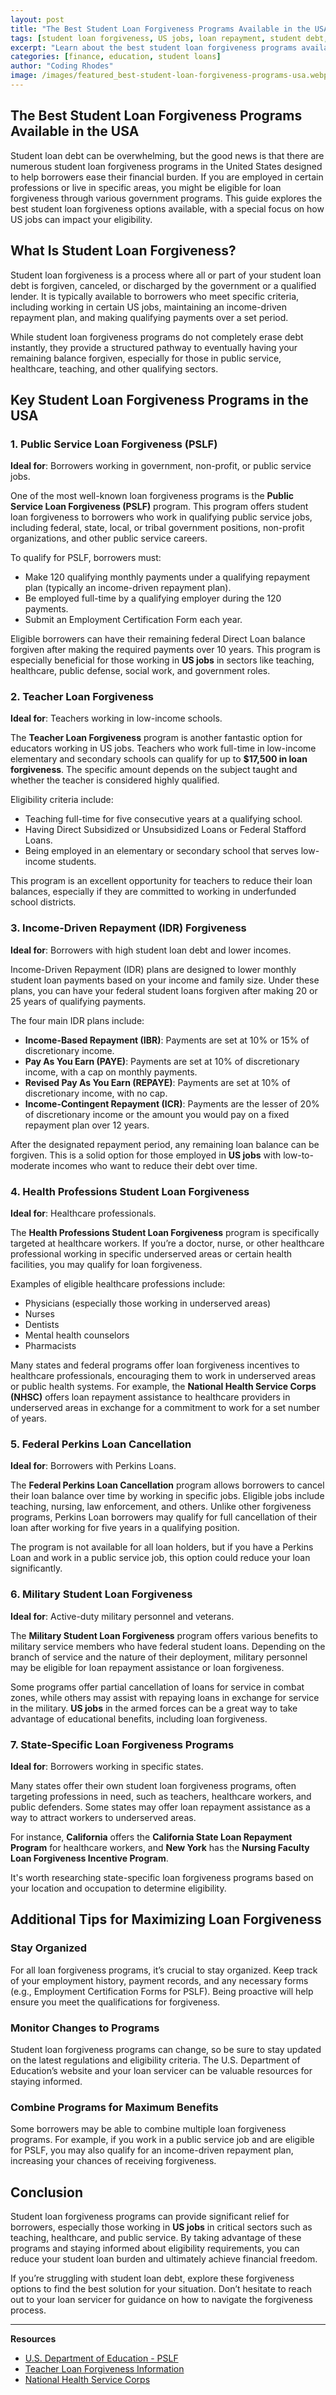 ```yaml
---
layout: post
title: "The Best Student Loan Forgiveness Programs Available in the USA"
tags: [student loan forgiveness, US jobs, loan repayment, student debt, financial advice]
excerpt: "Learn about the best student loan forgiveness programs available in the USA. Discover options for borrowers in US jobs who are looking for relief from student debt."
categories: [finance, education, student loans]
author: "Coding Rhodes"
image: /images/featured_best-student-loan-forgiveness-programs-usa.webp
---
```


## The Best Student Loan Forgiveness Programs Available in the USA

Student loan debt can be overwhelming, but the good news is that there are numerous student loan forgiveness programs in the United States designed to help borrowers ease their financial burden. If you are employed in certain professions or live in specific areas, you might be eligible for loan forgiveness through various government programs. This guide explores the best student loan forgiveness options available, with a special focus on how US jobs can impact your eligibility.

## What Is Student Loan Forgiveness?

Student loan forgiveness is a process where all or part of your student loan debt is forgiven, canceled, or discharged by the government or a qualified lender. It is typically available to borrowers who meet specific criteria, including working in certain US jobs, maintaining an income-driven repayment plan, and making qualifying payments over a set period.

While student loan forgiveness programs do not completely erase debt instantly, they provide a structured pathway to eventually having your remaining balance forgiven, especially for those in public service, healthcare, teaching, and other qualifying sectors.

## Key Student Loan Forgiveness Programs in the USA

### 1. Public Service Loan Forgiveness (PSLF)

**Ideal for**: Borrowers working in government, non-profit, or public service jobs.

One of the most well-known loan forgiveness programs is the **Public Service Loan Forgiveness (PSLF)** program. This program offers student loan forgiveness to borrowers who work in qualifying public service jobs, including federal, state, local, or tribal government positions, non-profit organizations, and other public service careers. 

To qualify for PSLF, borrowers must:

- Make 120 qualifying monthly payments under a qualifying repayment plan (typically an income-driven repayment plan).
- Be employed full-time by a qualifying employer during the 120 payments.
- Submit an Employment Certification Form each year.

Eligible borrowers can have their remaining federal Direct Loan balance forgiven after making the required payments over 10 years. This program is especially beneficial for those working in **US jobs** in sectors like teaching, healthcare, public defense, social work, and government roles.

### 2. Teacher Loan Forgiveness

**Ideal for**: Teachers working in low-income schools.

The **Teacher Loan Forgiveness** program is another fantastic option for educators working in US jobs. Teachers who work full-time in low-income elementary and secondary schools can qualify for up to **$17,500 in loan forgiveness**. The specific amount depends on the subject taught and whether the teacher is considered highly qualified.

Eligibility criteria include:

- Teaching full-time for five consecutive years at a qualifying school.
- Having Direct Subsidized or Unsubsidized Loans or Federal Stafford Loans.
- Being employed in an elementary or secondary school that serves low-income students.

This program is an excellent opportunity for teachers to reduce their loan balances, especially if they are committed to working in underfunded school districts.

### 3. Income-Driven Repayment (IDR) Forgiveness

**Ideal for**: Borrowers with high student loan debt and lower incomes.

Income-Driven Repayment (IDR) plans are designed to lower monthly student loan payments based on your income and family size. Under these plans, you can have your federal student loans forgiven after making 20 or 25 years of qualifying payments.

The four main IDR plans include:

- **Income-Based Repayment (IBR)**: Payments are set at 10% or 15% of discretionary income.
- **Pay As You Earn (PAYE)**: Payments are set at 10% of discretionary income, with a cap on monthly payments.
- **Revised Pay As You Earn (REPAYE)**: Payments are set at 10% of discretionary income, with no cap.
- **Income-Contingent Repayment (ICR)**: Payments are the lesser of 20% of discretionary income or the amount you would pay on a fixed repayment plan over 12 years.

After the designated repayment period, any remaining loan balance can be forgiven. This is a solid option for those employed in **US jobs** with low-to-moderate incomes who want to reduce their debt over time.

### 4. Health Professions Student Loan Forgiveness

**Ideal for**: Healthcare professionals.

The **Health Professions Student Loan Forgiveness** program is specifically targeted at healthcare workers. If you’re a doctor, nurse, or other healthcare professional working in specific underserved areas or certain health facilities, you may qualify for loan forgiveness.

Examples of eligible healthcare professions include:

- Physicians (especially those working in underserved areas)
- Nurses
- Dentists
- Mental health counselors
- Pharmacists

Many states and federal programs offer loan forgiveness incentives to healthcare professionals, encouraging them to work in underserved areas or public health systems. For example, the **National Health Service Corps (NHSC)** offers loan repayment assistance to healthcare providers in underserved areas in exchange for a commitment to work for a set number of years.

### 5. Federal Perkins Loan Cancellation

**Ideal for**: Borrowers with Perkins Loans.

The **Federal Perkins Loan Cancellation** program allows borrowers to cancel their loan balance over time by working in specific jobs. Eligible jobs include teaching, nursing, law enforcement, and others. Unlike other forgiveness programs, Perkins Loan borrowers may qualify for full cancellation of their loan after working for five years in a qualifying position.

The program is not available for all loan holders, but if you have a Perkins Loan and work in a public service job, this option could reduce your loan significantly.

### 6. Military Student Loan Forgiveness

**Ideal for**: Active-duty military personnel and veterans.

The **Military Student Loan Forgiveness** program offers various benefits to military service members who have federal student loans. Depending on the branch of service and the nature of their deployment, military personnel may be eligible for loan repayment assistance or loan forgiveness.

Some programs offer partial cancellation of loans for service in combat zones, while others may assist with repaying loans in exchange for service in the military. **US jobs** in the armed forces can be a great way to take advantage of educational benefits, including loan forgiveness.

### 7. State-Specific Loan Forgiveness Programs

**Ideal for**: Borrowers working in specific states.

Many states offer their own student loan forgiveness programs, often targeting professions in need, such as teachers, healthcare workers, and public defenders. Some states may offer loan repayment assistance as a way to attract workers to underserved areas.

For instance, **California** offers the **California State Loan Repayment Program** for healthcare workers, and **New York** has the **Nursing Faculty Loan Forgiveness Incentive Program**.

It's worth researching state-specific loan forgiveness programs based on your location and occupation to determine eligibility.

## Additional Tips for Maximizing Loan Forgiveness

### Stay Organized

For all loan forgiveness programs, it’s crucial to stay organized. Keep track of your employment history, payment records, and any necessary forms (e.g., Employment Certification Forms for PSLF). Being proactive will help ensure you meet the qualifications for forgiveness.

### Monitor Changes to Programs

Student loan forgiveness programs can change, so be sure to stay updated on the latest regulations and eligibility criteria. The U.S. Department of Education’s website and your loan servicer can be valuable resources for staying informed.

### Combine Programs for Maximum Benefits

Some borrowers may be able to combine multiple loan forgiveness programs. For example, if you work in a public service job and are eligible for PSLF, you may also qualify for an income-driven repayment plan, increasing your chances of receiving forgiveness.

## Conclusion

Student loan forgiveness programs can provide significant relief for borrowers, especially those working in **US jobs** in critical sectors such as teaching, healthcare, and public service. By taking advantage of these programs and staying informed about eligibility requirements, you can reduce your student loan burden and ultimately achieve financial freedom.

If you’re struggling with student loan debt, explore these forgiveness options to find the best solution for your situation. Don’t hesitate to reach out to your loan servicer for guidance on how to navigate the forgiveness process.

---

**Resources**

- [U.S. Department of Education - PSLF](https://studentaid.gov/manage-loans/forgiveness-cancellation/public-service)
- [Teacher Loan Forgiveness Information](https://studentaid.gov/understand-aid/types/forgivable/teacher)
- [National Health Service Corps](https://nhsc.hrsa.gov/)
